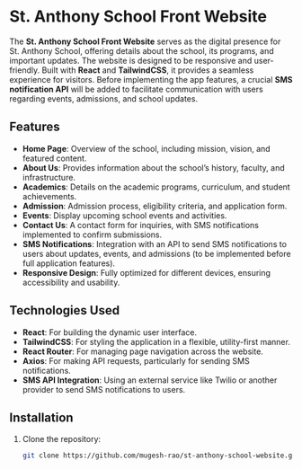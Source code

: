 # St. Anthony School Front Website

The **St. Anthony School Front Website** serves as the digital presence for St. Anthony School, offering details about the school, its programs, and important updates. The website is designed to be responsive and user-friendly. Built with **React** and **TailwindCSS**, it provides a seamless experience for visitors. Before implementing the app features, a crucial **SMS notification API** will be added to facilitate communication with users regarding events, admissions, and school updates.

## Features

- **Home Page**: Overview of the school, including mission, vision, and featured content.
- **About Us**: Provides information about the school’s history, faculty, and infrastructure.
- **Academics**: Details on the academic programs, curriculum, and student achievements.
- **Admission**: Admission process, eligibility criteria, and application form.
- **Events**: Display upcoming school events and activities.
- **Contact Us**: A contact form for inquiries, with SMS notifications implemented to confirm submissions.
- **SMS Notifications**: Integration with an API to send SMS notifications to users about updates, events, and admissions (to be implemented before full application features).
- **Responsive Design**: Fully optimized for different devices, ensuring accessibility and usability.

## Technologies Used

- **React**: For building the dynamic user interface.
- **TailwindCSS**: For styling the application in a flexible, utility-first manner.
- **React Router**: For managing page navigation across the website.
- **Axios**: For making API requests, particularly for sending SMS notifications.
- **SMS API Integration**: Using an external service like Twilio or another provider to send SMS notifications to users.

## Installation

1. Clone the repository:

   ```bash
   git clone https://github.com/mugesh-rao/st-anthony-school-website.git
